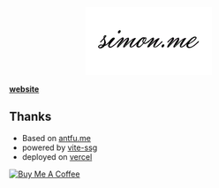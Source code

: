 <span><div align="center">![picture](/public/kv.png)</div></span>

**[website](http://www.hejian.club/)**

## Thanks
- Based on [antfu.me](https://github.com/antfu/antfu.me)
- powered by [vite-ssg](https://github.com/antfu/vite-ssg)
- deployed on [vercel](https://vercel.com/)

<a href="https://github.com/Simon-He95/sponsor" target="_blank"><img src="https://cdn.buymeacoffee.com/buttons/default-orange.png" alt="Buy Me A Coffee" style="height: 51px !important;width: 217px !important;" ></a>
